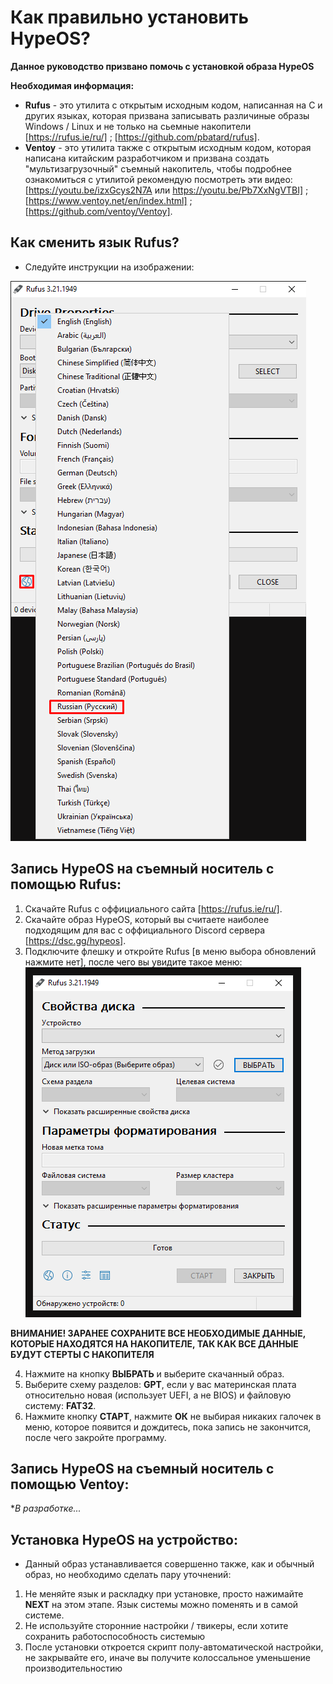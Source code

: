 # Как правильно установить HypeOS?
**Данное руководство призвано помочь с установкой образа HypeOS**

**Необходимая информация:**
- **Rufus** - это утилита с открытым исходным кодом, написанная на C и других языках, которая призвана записывать различиные образы Windows / Linux и не только на сьемные накопители [https://rufus.ie/ru/] ; [https://github.com/pbatard/rufus].
- **Ventoy** - это утилита также с открытым исходным кодом, которая написана китайским разработчиком и призвана создать "мультизагрузочный" съемный накопитель, чтобы подробнее ознакомиться с утилитой рекомендую посмотреть эти видео: [https://youtu.be/izxGcys2N7A или https://youtu.be/Pb7XxNgVTBI] ; [https://www.ventoy.net/en/index.html] ; [https://github.com/ventoy/Ventoy].

## Как сменить язык Rufus?
- Следуйте инструкции на изображении:

![RUFUS-LNG!](/media/rufus-lng.png)

## Запись HypeOS на съемный носитель с помощью Rufus:
1. Скачайте Rufus с оффициального сайта [https://rufus.ie/ru/].
2. Скачайте образ HypeOS, который вы считаете наиболее подходящим для вас с оффициального Discord сервера [https://dsc.gg/hypeos].
3. Подключите флешку и откройте Rufus [в меню выбора обновлений нажмите нет], после чего вы увидите такое меню:
![RUFUS!](/media/rufus-ru.png)

**ВНИМАНИЕ! ЗАРАНЕЕ СОХРАНИТЕ ВСЕ НЕОБХОДИМЫЕ ДАННЫЕ, КОТОРЫЕ НАХОДЯТСЯ НА НАКОПИТЕЛЕ, ТАК КАК ВСЕ ДАННЫЕ БУДУТ СТЕРТЫ С НАКОПИТЕЛЯ**

4. Нажмите на кнопку **ВЫБРАТЬ** и выберите скачанный образ.
5. Выберите схему разделов: **GPT**, если у вас материнская плата относительно новая (использует UEFI, а не BIOS) и файловую систему: **FAT32**.
6. Нажмите кнопку **СТАРТ**, нажмите **ОК** не выбирая никаких галочек в меню, которое появится и дождитесь, пока запись не закончится, после чего закройте программу.

## Запись HypeOS на съемный носитель с помощью Ventoy:
**В разработке...*

## Установка HypeOS на устройство:
- Данный образ устанавливается совершенно также, как и обычный образ, но необходимо сделать пару уточнений:
1. Не меняйте язык и раскладку при установке, просто нажимайте **NEXT** на этом этапе. Язык системы можно поменять и в самой системе.
2. Не используйте сторонние настройки / твикеры, если хотите сохранить работоспособность системыю
3. После установки откроется скрипт полу-автоматической настройки, не закрывайте его, иначе вы получите колоссальное уменьшение производительностию
